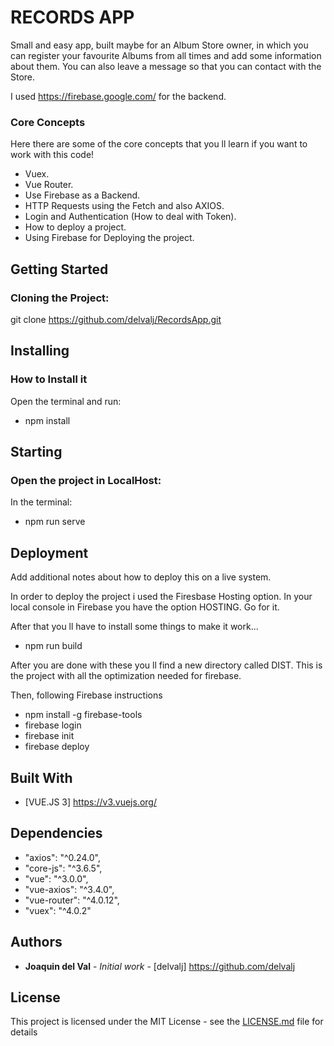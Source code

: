 
# RECORDS APP 

Small and easy app, built maybe for an Album Store owner, in which you can register your favourite Albums from all times and add some information about them. 
You can also leave a message so that you can contact with the Store.

I used <https://firebase.google.com/> for the backend.

### Core Concepts 
Here there are some of the core concepts that you ll learn if you want to work with this code!

* Vuex.
* Vue Router.
* Use Firebase as a Backend.
* HTTP Requests using the Fetch and also AXIOS.
* Login and Authentication (How to deal with Token).
* How to deploy a project.
* Using Firebase for Deploying the project.


## Getting Started

### Cloning the Project:

git clone <https://github.com/delvalj/RecordsApp.git>

## Installing

###  How to Install it

Open the terminal and run: 

- npm install

## Starting 

### Open the project in LocalHost:

In the terminal: 

- npm run serve

## Deployment

Add additional notes about how to deploy this on a live system.

In order to deploy the project i used the Firesbase Hosting option.
In your local console in Firebase you have the option HOSTING. Go for it.

After that you ll have to install some things to make it work...

- npm run build

After you are done with these you ll find a new directory called DIST. This is the project with all the optimization needed for firebase.

Then, following Firebase instructions

- npm install -g firebase-tools
- firebase login
- firebase init
- firebase deploy

## Built With

* [VUE.JS 3] 
<https://v3.vuejs.org/>
  
## Dependencies

   * "axios": "^0.24.0",
   * "core-js": "^3.6.5",
   * "vue": "^3.0.0",
   * "vue-axios": "^3.4.0",
   * "vue-router": "^4.0.12",
   * "vuex": "^4.0.2"

## Authors

* **Joaquin del Val** - *Initial work* - [delvalj] 
 https://github.com/delvalj
  
## License

This project is licensed under the MIT License - see the [LICENSE.md](LICENSE.md) file for details
